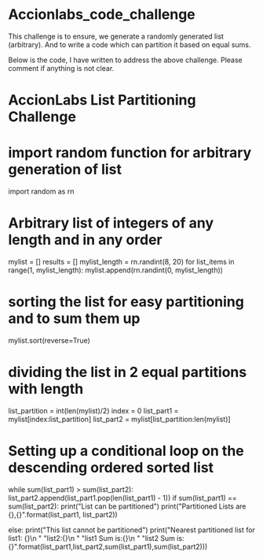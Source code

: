 # Accionlabs_code_challenge

This challenge is to ensure, we generate a randomly generated list (arbitrary).
And to write a code which can partition it based on equal sums.

Below is the code, I have written to address the above challenge. Please comment if anything is not clear.

# AccionLabs List Partitioning Challenge
# import random function for arbitrary generation of list
import random as rn

# Arbitrary list of integers of any length and in any order
mylist = []
results = []
mylist_length = rn.randint(8, 20)
for list_items in range(1, mylist_length):
    mylist.append(rn.randint(0, mylist_length))
# sorting the list for easy partitioning and to sum them up
mylist.sort(reverse=True)

# dividing the list in 2 equal partitions with length
list_partition = int(len(mylist)/2)
index = 0
list_part1 = mylist[index:list_partition]
list_part2 = mylist[list_partition:len(mylist)]


# Setting up a conditional loop on the descending ordered sorted list
while sum(list_part1) > sum(list_part2):
    list_part2.append(list_part1.pop(len(list_part1) - 1))
if sum(list_part1) == sum(list_part2):
    print("List can be partitioned")
    print("Partitioned Lists are {},{}".format(list_part1, list_part2))

else:
    print("This list cannot be partitioned")
    print("Nearest partitioned list for list1: {}\n "
          "list2:{}\n "
          "list1 Sum is:{}\n "
          "list2 Sum is:{}".format(list_part1,list_part2,sum(list_part1),sum(list_part2)))



